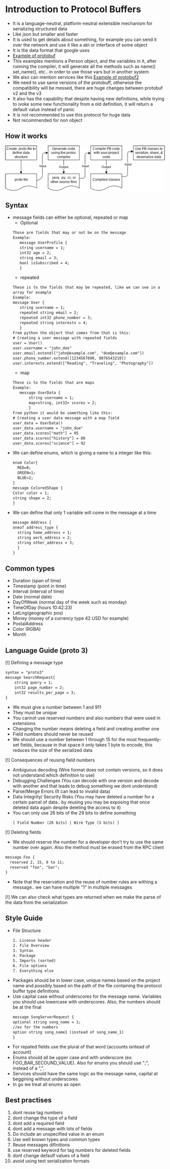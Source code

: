 # Introduction to Protocol Buffers
- It is a language-neutral, platform-neutral extensible mechanism for serializing structured data
- Like json but smaller and faster
- It is used to get details about something, for example you can send it over the network and use it like a abi or interface of some object
- It is the data format that google uses
- [Example of protobuf](example.proto)
- This examples mentions a Person object, and the variables in it, after running the compiler, it will generate all the methods such as name() set_name(), etc.. in order to use those vars but in another system 
- We also can mention services like this [Example of protobuf2](example2.proto)
- We need to use same versions of the protobuff, otherwise the compatibility will be messed, there are huge changes between protobuf v2 and the v3
- It also has the capability that despite having new definitions, while trying to ivoke some new functionality from a old definition, it will return a default value instead of panic
- It is not recommended to use this protocol for huge data
- Not recommended for non object 

## How it works
![workflow of protobufs](assets/protocol-buffers-concepts.png)
## Syntax
- message fields can either be optional, repeated or map
    - Optional
     ```
     Those are fields that may or not be on the message
     Example:
        message UserProfile {
        string username = 1;
        int32 age = 2;
        string email = 3;
        bool isSubscribed = 4;
        }
     ```
    - repeated
     ```
     These is to the fields that may be repeated, like we can see in a array for example
     Example:
     message User {
        string username = 1;
        repeated string email = 2;
        repeated int32 phone_number = 3;
        repeated string interests = 4;
        }
     From python the object that comes from that is this:
     # Creating a user message with repeated fields
    user = User()
    user.username = "john_doe"
    user.email.extend(["john@example.com", "doe@example.com"])
    user.phone_number.extend([1234567890, 9876543210])
    user.interests.extend(["Reading", "Traveling", "Photography"])
     ```
    - map
     ```
    These is to the fields that are maps
    Example:
        message UserData {
            string username = 1;
            map<string, int32> scores = 2;
            }
     From python it would be something like this:
     # Creating a user data message with a map field
    user_data = UserData()
    user_data.username = "john_doe"
    user_data.scores["math"] = 95
    user_data.scores["history"] = 80
    user_data.scores["science"] = 92
     ```
- We can define enums, which is giving a name to a integer like this:
  ```
  enum Color{
    RED=0;
    GREEN=1;
    BLUE=2;
  }
  message ColoredShape {
  Color color = 1;
  string shape = 2;
  }
  ```
- We can define that only 1 variable will come in the message at a time
  ```
  message Address {
  oneof address_type {
    string home_address = 1;
    string work_address = 2;
    string other_address = 3;
    }
  }
  ```
## Common types
- Duration (span of time)
- Timestamp (point in time)
- Interval (interval of time)
- Date (normal date)
- DayOfWeek (normal day of the week such as monday)
- TimeOfDay (hours 10:42:23)
- LatLng(geographic pos)
- Money (money of a currency type 42 USD for example)
- PostalAddress
- Color (RGBA)
- Month

## Language Guide (proto 3)
[!] Defining a message type
```
syntax = "proto3"
message SearchRequest{
    string query = 1;
    int32 page_number = 2;
    int32 results_per_page = 3;
}
```
- We must give a number between 1 and 911
- They must be unique
- You cannot use reserved numbers and also numbers that were used in extensions
- Changing the number means deleting a field and creating another one
- Field numbers should never be reused
- We should use a number between 1 through 15 for the most frequently-set fields, because in that space it only takes 1 byte to encode, this reduces the size of the serialized data

[!] Consequences of reusing field numbers
- Ambiguous decoding (Wire format does not contain versions, so it does not understand which definition to use)
- Debugging Challenges (You can decode with one version and decode with another and that leads to debug something we dont understand)
- Parse/Merge Errors (It can lead to invalid data)
- Data Integrity/ Security Risks (You may have deleted a number for a certain parcel of data.. by reusing you may be exposing that once deleted data again despite deleting the access to it)
- You can only use 26 bits of the 29 bits to define something
  ```
  [ Field Number (26 bits) | Wire Type (3 bits) ]
  ```
[!] Deleting fields 
- We should reserve the number for a developer don't try to use the same number over again. Also the method must be erased from the RPC client
```
message Foo {
  reserved 2, 15, 9 to 11;
  reserved "foo", "bar";
}
```
- Note that the reservation and the reuse of number rules are withing a message.. we can have multiple "1" in multiple messages
  
[!] We can also check what types are returned when we make the parse of the data from the serialization 

## Style Guide

- File Structure
  ```
  1. License header
  2. File Overview
  3. Syntax
  4. Package
  5. Imports (sorted)
  6. File options
  7. Everything else
  ```
- Packages should be in lower case, unique names based on the project name and possibly based on the path of the file containing the protocol buffer type definitions
- Use capital case without underscores for the message name. Variables you should use lowercase with underscores. Also, the numbers should be at the final
  ```
  message SongServerRequest {
  optional string song_name = 1;
  //ex for the numbers
  option string song_name1 (instead of song_name_1)
  }
  ```
- For repated fields use the plural of that word (accounts isntead of account)
- Enums should all be upper case and with underscore (ex: FOO_BAR_SECOUND_VALUE). Also for enums you should use ";", instead of a ",".
- Services should have the same logic as the message name, capital at beggining without underscores
- In go we treat all enums as open

## Best practises
1. dont reuse tag numbers
2. dont change the type of a field
3. dont add a required field
4. dont add a message with lots of fields
5. Do include an unspecified value in an enum
6. Use well known types and common types
7. Reuse messages difinitions
8. use reserved keyword for tag numbers for deleted fields
9. dont change defaulf values of a field
10. avoid using text serialization formats